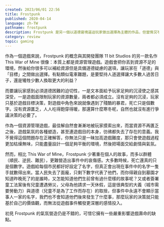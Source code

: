 ```yaml
---
created: 2023/06/01 22:56
title: Frostpunk
published: 2020-04-14
language: zh-TW
pathname: frostpunk
description: Frostpunk 是另一個以道德窘境逼迫玩家做出選擇為主體的作品，但當情況不再危急，道德也就不受挑戰了。
category: review
topic: gaming
---
```


作為一個遊戲來說，Frostpunk 的概念與其開發團隊 11 bit Studios 的另一款名作 This War of Mine 很像：本質上都是資源管理遊戲。遊戲會把你丟到資源不足的環境，然後給你很多可以補給資源但是具備道德疑慮的選項，讓玩家在「道德」與「目標」之間做出選擇。有點類似電車難題，是要堅持人道選擇讓大多數人過苦日子，還是犧牲少數人換取更大的利益？

而要讓玩家感到必須道德困難的迫切性，一是文本面給予玩家足夠的沉浸使之感其深受，一是遊戲面限制玩家的資源數量，兩者都必須成立。沒有足夠的沉浸，玩家只基於遊戲目標決策，對遊戲中角色來說就像遇到了殘酷的暴君，死亡只是個數字。沒有資源匱乏，人人吃得飽穿得暖，那還算什麼寒冬呢，自然也就沒有進行爭議決策的必要了。

作為一個資源管理遊戲，最佳解自然會漸漸地被玩家摸索出來，而當資源不再匱乏之後，遊戲氣氛的各種塑造，甚至連遊戲目的本身，彷彿都失去了存在的意義。我不覺得這個問題存在正確解答，你無法只是一昧加高遊戲難度，那只會使遊戲過程更加枯燥無味，只能盡量設計一個足夠平衡的環境，然後把場面交給劇情與氣氛。

然而，相比 This War of Mine，Frostpunk 少著重在個人的故事，而多以群體（順民、逆民、難民），更難營造出事件中的哀傷感。大多數時候，死亡還真的只是個數字。遊戲給每個市民都好好設定了名字，但真正會出現在事件中的名字一隻手就數得出來。當人民失去了面龐，只剩下數字代表了他們，而你得親自到墓園才知道昨晚死了的是誰時，又怎能知道他們生前曾有過什麼樣的故事呢？又或者簽署童工法案後有兒童遭遇勞災，父母為他請求一天休假，這是很典型的大義（城市需要勞動力）與道德（兒童不是為了工作而存在）的取捨，但事件中永遠不會顯示當事人一家的名字，我們也不會知道他們後來發生了什麼事，那麼玩家的決策就只能基於自己的價值觀，而無法從遊戲事件觸發更深層的感情投入。

初見 Frostpunk 的氣氛營造仍是不錯的，可惜它擁有一些嚴重影響遊戲壽命的缺點。
